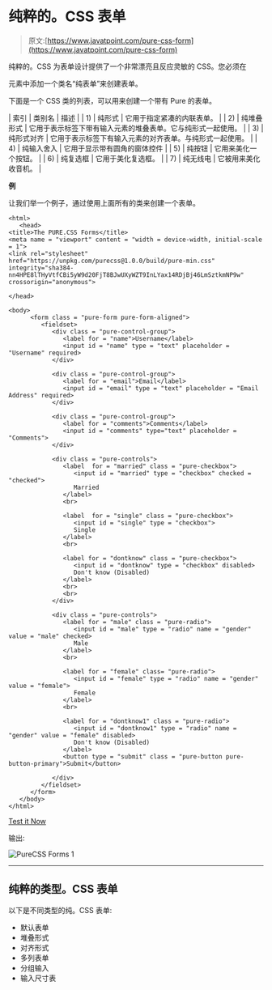 # 纯粹的。CSS 表单

> 原文:[https://www.javatpoint.com/pure-css-form](https://www.javatpoint.com/pure-css-form)

纯粹的。CSS 为表单设计提供了一个非常漂亮且反应灵敏的 CSS。您必须在

<form>元素中添加一个类名“纯表单”来创建表单。</form>

下面是一个 CSS 类的列表，可以用来创建一个带有 Pure 的表单。

| 索引 | 类别名 | 描述 |
| 1) | 纯形式 | 它用于指定紧凑的内联表单。 |
| 2) | 纯堆叠形式 | 它用于表示标签下带有输入元素的堆叠表单。它与纯形式一起使用。 |
| 3) | 纯形式对齐 | 它用于表示标签下有输入元素的对齐表单。与纯形式一起使用。 |
| 4) | 纯输入舍入 | 它用于显示带有圆角的窗体控件 |
| 5) | 纯按钮 | 它用来美化一个按钮。 |
| 6) | 纯复选框 | 它用于美化复选框。 |
| 7) | 纯无线电 | 它被用来美化收音机。 |

**例**

让我们举一个例子，通过使用上面所有的类来创建一个表单。

```
<html>
   <head>
<title>The PURE.CSS Forms</title>
<meta name = "viewport" content = "width = device-width, initial-scale = 1">
<link rel="stylesheet" 
href="https://unpkg.com/purecss@1.0.0/build/pure-min.css" 
integrity="sha384-nn4HPE8lTHyVtfCBi5yW9d20FjT8BJwUXyWZT9InLYax14RDjBj46LmSztkmNP9w" 
crossorigin="anonymous">

</head>

<body>
      <form class = "pure-form pure-form-aligned">
         <fieldset>
            <div class = "pure-control-group">      
               <label for = "name">Username</label>
               <input id = "name" type = "text" placeholder = "Username" required>
            </div>

            <div class = "pure-control-group">
               <label for = "email">Email</label>
               <input id = "email" type = "text" placeholder = "Email Address" required>       
            </div>

            <div class = "pure-control-group">   
               <label for = "comments">Comments</label>
               <input id = "comments" type="text" placeholder = "Comments">       
            </div>

            <div class = "pure-controls">
               <label  for = "married" class = "pure-checkbox">
                  <input id = "married" type = "checkbox" checked = "checked">
                  Married
               </label>
               <br>

               <label  for = "single" class = "pure-checkbox">
                  <input id = "single" type = "checkbox">
                  Single
               </label>
               <br>

               <label for = "dontknow" class = "pure-checkbox">
                  <input id = "dontknow" type = "checkbox" disabled>
                  Don't know (Disabled)
               </label>               
               <br>
               <br>
            </div>

            <div class = "pure-controls">
               <label for = "male" class = "pure-radio">
                  <input id = "male" type = "radio" name = "gender" value = "male" checked>
                  Male
               </label>
               <br>

               <label for = "female" class= "pure-radio">
                  <input id = "female" type = "radio" name = "gender" value = "female">
                  Female
               </label>
               <br>

               <label for = "dontknow1" class = "pure-radio">
                  <input id = "dontknow1" type = "radio" name = "gender" value = "female" disabled>
                  Don't know (Disabled)
               </label>
               <button type = "submit" class = "pure-button pure-button-primary">Submit</button>

            </div>
         </fieldset>
      </form>       
   </body>
</html>

```

[Test it Now](https://www.javatpoint.com/oprweb/test.jsp?filename=purecssforms1)

输出:

![PureCSS Forms 1](../Images/8f49d902699f0d3b68306b9d707f334b.png)

* * *

## 纯粹的类型。CSS 表单

以下是不同类型的纯。CSS 表单:

*   默认表单
*   堆叠形式
*   对齐形式
*   多列表单
*   分组输入
*   输入尺寸表